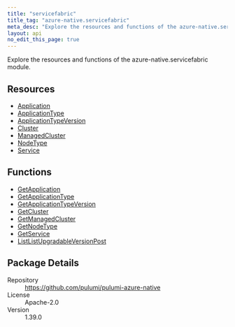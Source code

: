 ```yaml
---
title: "servicefabric"
title_tag: "azure-native.servicefabric"
meta_desc: "Explore the resources and functions of the azure-native.servicefabric module."
layout: api
no_edit_this_page: true
---
```


<!-- WARNING: this file was generated by Pulumi Docs Generator. -->
<!-- Do not edit by hand unless you're certain you know what you are doing! -->

Explore the resources and functions of the azure-native.servicefabric module.

<h2 id="resources">Resources</h2>
<ul class="api">
    <li><a href="application" title="Application"><span class="api-symbol api-symbol--resource"></span>Application</a></li>
    <li><a href="applicationtype" title="ApplicationType"><span class="api-symbol api-symbol--resource"></span>ApplicationType</a></li>
    <li><a href="applicationtypeversion" title="ApplicationTypeVersion"><span class="api-symbol api-symbol--resource"></span>ApplicationTypeVersion</a></li>
    <li><a href="cluster" title="Cluster"><span class="api-symbol api-symbol--resource"></span>Cluster</a></li>
    <li><a href="managedcluster" title="ManagedCluster"><span class="api-symbol api-symbol--resource"></span>ManagedCluster</a></li>
    <li><a href="nodetype" title="NodeType"><span class="api-symbol api-symbol--resource"></span>NodeType</a></li>
    <li><a href="service" title="Service"><span class="api-symbol api-symbol--resource"></span>Service</a></li>
</ul>

<h2 id="functions">Functions</h2>
<ul class="api">
    <li><a href="getapplication" title="GetApplication"><span class="api-symbol api-symbol--function"></span>GetApplication</a></li>
    <li><a href="getapplicationtype" title="GetApplicationType"><span class="api-symbol api-symbol--function"></span>GetApplicationType</a></li>
    <li><a href="getapplicationtypeversion" title="GetApplicationTypeVersion"><span class="api-symbol api-symbol--function"></span>GetApplicationTypeVersion</a></li>
    <li><a href="getcluster" title="GetCluster"><span class="api-symbol api-symbol--function"></span>GetCluster</a></li>
    <li><a href="getmanagedcluster" title="GetManagedCluster"><span class="api-symbol api-symbol--function"></span>GetManagedCluster</a></li>
    <li><a href="getnodetype" title="GetNodeType"><span class="api-symbol api-symbol--function"></span>GetNodeType</a></li>
    <li><a href="getservice" title="GetService"><span class="api-symbol api-symbol--function"></span>GetService</a></li>
    <li><a href="listlistupgradableversionpost" title="ListListUpgradableVersionPost"><span class="api-symbol api-symbol--function"></span>ListListUpgradableVersionPost</a></li>
</ul>

<h2 id="package-details">Package Details</h2>
<dl class="package-details">
	<dt>Repository</dt>
	<dd><a href="https://github.com/pulumi/pulumi-azure-native">https://github.com/pulumi/pulumi-azure-native</a></dd>
	<dt>License</dt>
	<dd>Apache-2.0</dd>
	<dt>Version</dt>
	<dd>1.39.0</dd>
</dl>

